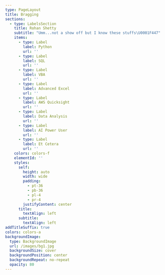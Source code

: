 ```yaml
---
type: PageLayout
title: Bragging
sections:
  - type: LabelsSection
    title: Rohan Shetty
    subtitle: "Umm...not a show off but I know these stuffs\U0001F447"
    items:
      - type: Label
        label: Python
        url: ''
      - type: Label
        label: SQL
        url: ''
      - type: Label
        label: VBA
        url: ''
      - type: Label
        label: Advanced Excel
        url: ''
      - type: Label
        label: AWS Quicksight
        url: ''
      - type: Label
        label: Data Analysis
        url: ''
      - type: Label
        label: AI Power User
        url: ''
      - type: Label
        label: Et Cetera
        url: ''
    colors: colors-f
    elementId: ''
    styles:
      self:
        height: auto
        width: wide
        padding:
          - pt-36
          - pb-36
          - pl-4
          - pr-4
        justifyContent: center
      title:
        textAlign: left
      subtitle:
        textAlign: left
addTitleSuffix: true
colors: colors-a
backgroundImage:
  type: BackgroundImage
  url: /images/bg1.jpg
  backgroundSize: cover
  backgroundPosition: center
  backgroundRepeat: no-repeat
  opacity: 80
---
```

